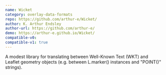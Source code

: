 ```yaml
---
name: Wicket
category: overlay-data-formats
repo: https://github.com/arthur-e/Wicket/
author: K. Arthur Endsley
author-url: https://github.com/arthur-e/
demo: https://arthur-e.github.io/Wicket/
compatible-v0:
compatible-v1: true
---
```


A modest library for translating between Well-Known Text (WKT) and Leaflet geometry objects (e.g. between L.marker() instances and "POINT()" strings).
